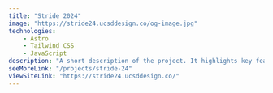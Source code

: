 ```yaml
---
title: "Stride 2024"
image: "https://stride24.ucsddesign.co/og-image.jpg"
technologies:
    - Astro
    - Tailwind CSS
    - JavaScript
description: "A short description of the project. It highlights key features and technologies."
seeMoreLink: "/projects/stride-24"
viewSiteLink: "https://stride24.ucsddesign.co/"
---
```

